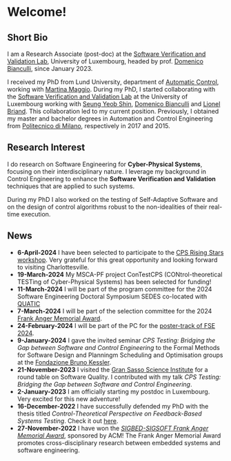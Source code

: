 # Welcome!

## Short Bio

I am a Research Associate (post-doc) at the [Software Verification and Validation Lab](https://www.uni.lu/snt-en/research-groups/svv/), University of Luxembourg, headed by prof. [Domenico Bianculli](https://people.svv.lu/bianculli/index.html), since January 2023.

I received my PhD from Lund University, department of [Automatic Control](https://control.lth.se/), working with [Martina Maggio](https://www.martinamaggio.com/main/).
During my PhD, I started collaborating with the [Software Verification and Validation Lab](https://www.uni.lu/snt-en/research-groups/svv/) at the University of Luxembourg working with [Seung Yeob Shin](https://www.uni.lu/snt-en/people/seung-yeob-shin/), [Domenico Bianculli](https://people.svv.lu/bianculli/) and [Lionel Briand](https://www.lbriand.info/).
This collaboration led to my current position.
Previously, I obtained my master and bachelor degrees in Automation and Control Engineering from [Politecnico di Milano](https://www.deib.polimi.it/eng/home-page), respectively in 2017 and 2015.

## Research Interest

I do research on Software Engineering for **Cyber-Physical Systems**, focusing on their interdisciplinary nature.
I leverage my background in Control Engineering to enhance the **Software Verification and Validation** techniques that are applied to such systems.

During my PhD I also worked on the testing of Self-Adaptive Software and on the design of control algorithms robust to the non-idealities of their real-time execution.

## News

 * **6-April-2024** I have been selected to participate to the [CPS Rising Stars workshop](https://risingstars.linklab.virginia.edu/2024/). Very grateful for this great opportunity and looking forward to visiting Charlottesville.
 * **19-March-2024** My MSCA-PF project ConTestCPS (CONtrol-theoretical TESTing of Cyber-Physical Systems) has been selected for funding!
 * **11-March-2024** I will be part of the program committee for the 2024 Software Engineering Doctoral Symposium SEDES co-located with [QUATIC](https://2024.quatic.org)
 * **7-March-2024** I will be part of the selection committee for the 2024 [Frank Anger Memorial Award](https://sigbed.org/2024/01/22/frank-anger-memorial-award-2023/).
 * **24-February-2024** I will be part of the PC for the [poster-track of FSE 2024](https://2024.esec-fse.org/track/fse-2024-posters).
 * **9-January-2024** I gave the invited seminar _CPS Testing: Bridging the Gap between Software and Control Engineering_ to the Formal Methods for Software Design and Planningm Scheduling and Optimisation groups at the [Fondazione Bruno Kessler](https://www.fbk.eu).
 * **21-November-2023** I visited the [Gran Sasso Science Institute](https://www.gssi.it) for a round table on Software Quality. I contributed with my talk _CPS Testing: Bridging the Gap between Software and Control Engineering_.
 * **2-January-2023** I am officially starting my postdoc in Luxembourg. Very excited for this new adventure!
 * **16-December-2022** I have successfully defended my PhD with the thesis titled _Control-Theoretical Perspective on Feedback-Based Systems Testing_. Check it out [here](https://lucris.lub.lu.se/ws/portalfiles/portal/128756726/Claudio_Mandrioli_thesis.pdf).
 * **27-November-2022** I have won the [_SIGBED-SIGSOFT Frank Anger Memorial Award_](https://sigbed.org/2022/09/19/frank-anger-memorial-award-2022/), sponsored by ACM! The Frank Anger Memorial Award promotes cross-disciplinary research between embedded systems and software engineering.

<!-- ## [Publications List](./PUBLICATIONS.md) -->

<!-- [Here](./PUBLICATIONS.md) you can find the up-to-date list of my publications. -->

<!-- ## [Service Activities](./SERVICE.md) -->

<!-- [Here](./SERVICE.md) you can find my review and service activities. -->
